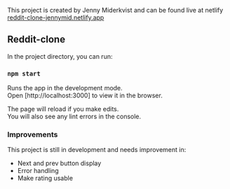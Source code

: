 This project is created by Jenny Miderkvist and can be found live at netlify [reddit-clone-jennymid.netlify.app](reddit-clone-jennymid.netlify.app)

## Reddit-clone

In the project directory, you can run:

### `npm start`

Runs the app in the development mode.<br />
Open [http://localhost:3000] to view it in the browser.

The page will reload if you make edits.<br />
You will also see any lint errors in the console.

### Improvements

This project is still in development and needs improvement in:
* Next and prev button display
* Error handling
* Make rating usable


